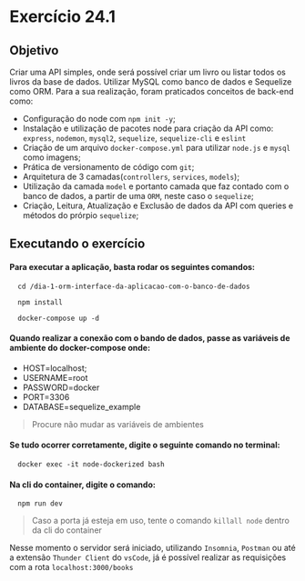 # Exercício 24.1

## Objetivo
Criar uma API simples, onde será possível criar um livro ou listar todos os livros da base de dados. Utilizar MySQL como banco de dados e Sequelize como ORM. Para a sua realização, foram praticados conceitos de back-end como:

- Configuração do node com `npm init -y`;
- Instalação e utilização de pacotes node para criação da API como: `express`, `nodemon`, `mysql2`, `sequelize`, `sequelize-cli` e `eslint`
- Criação de um arquivo `docker-compose.yml` para utilizar `node.js` e `mysql` como imagens;
- Prática de versionamento de código com `git`;
- Arquitetura de 3 camadas(`controllers`, `services`, `models`);
- Utilização da camada `model` e portanto camada que faz contado com o banco de dados, a partir de uma `ORM`, neste caso o `sequelize`;
- Criação, Leitura, Atualização e Exclusão de dados da API com queries e métodos do prórpio `sequelize`;

## Executando o exercício
#### Para executar a aplicação, basta rodar os seguintes comandos:
```cli
  cd /dia-1-orm-interface-da-aplicacao-com-o-banco-de-dados
 ```
```cli
  npm install
```
```cli
  docker-compose up -d
```

#### Quando realizar a conexão com o bando de dados, passe as variáveis de ambiente do docker-compose onde:
- HOST=localhost;
- USERNAME=root
- PASSWORD=docker
- PORT=3306
- DATABASE=sequelize_example
> Procure não mudar as variáveis de ambientes

#### Se tudo ocorrer corretamente, digite o seguinte comando no terminal:
```cli
  docker exec -it node-dockerized bash
```

#### Na cli do container, digite o comando:
```cli
  npm run dev
```
> Caso a porta já esteja em uso, tente o comando `killall node` dentro da cli do container

Nesse momento o servidor será iniciado, utilizando `Insomnia`, `Postman` ou até a extensão `Thunder Client` do `vsCode`, já é possível realizar as requisições com a rota `localhost:3000/books`
